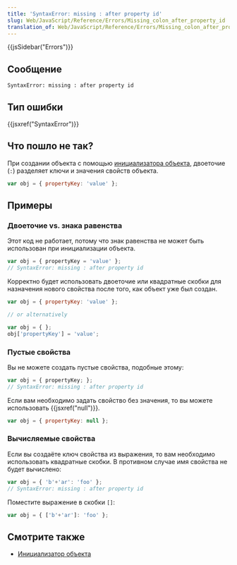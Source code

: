 ```yaml
---
title: 'SyntaxError: missing : after property id'
slug: Web/JavaScript/Reference/Errors/Missing_colon_after_property_id
translation_of: Web/JavaScript/Reference/Errors/Missing_colon_after_property_id
---
```


{{jsSidebar("Errors")}}

## Сообщение

```
SyntaxError: missing : after property id
```

## Тип ошибки

{{jsxref("SyntaxError")}}

## Что пошло не так?

При создании объекта с помощью [инициализатора объекта](/ru/docs/Web/JavaScript/Reference/Operators/Object_initializer), двоеточие (`:`) разделяет ключи и значения свойств объекта.

```js
var obj = { propertyKey: 'value' };
```

## Примеры

### Двоеточие vs. знака равенства

Этот код не работает, потому что знак равенства не может быть использован при инициализации объекта.

```js example-bad
var obj = { propertyKey = 'value' };
// SyntaxError: missing : after property id
```

Корректно будет использовать двоеточие или квадратные скобки для назначения нового свойства после того, как объект уже был создан.

```js example-good
var obj = { propertyKey: 'value' };

// or alternatively

var obj = { };
obj['propertyKey'] = 'value';
```

### Пустые свойства

Вы не можете создать пустые свойства, подобные этому:

```js example-bad
var obj = { propertyKey; };
// SyntaxError: missing : after property id
```

Если вам необходимо задать свойство без значения, то вы можете использовать {{jsxref("null")}}.

```js example-good
var obj = { propertyKey: null };
```

### Вычисляемые свойства

Если вы создаёте ключ свойства из выражения, то вам необходимо использовать квадратные скобки. В противном случае имя свойства не будет вычислено:

```js example-bad
var obj = { 'b'+'ar': 'foo' };
// SyntaxError: missing : after property id
```

Поместите выражение в скобки `[]`:

```js example-good
var obj = { ['b'+'ar']: 'foo' };
```

## Смотрите также

- [Инициализатор объекта](/ru/docs/Web/JavaScript/Reference/Operators/Object_initializer)
